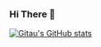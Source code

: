 ### Hi There  👋

[![Gitau's GitHub stats](https://github-readme-stats.vercel.app/api?username=gitaunjunge4)](https://github.com/anuraghazra/github-readme-stats)

